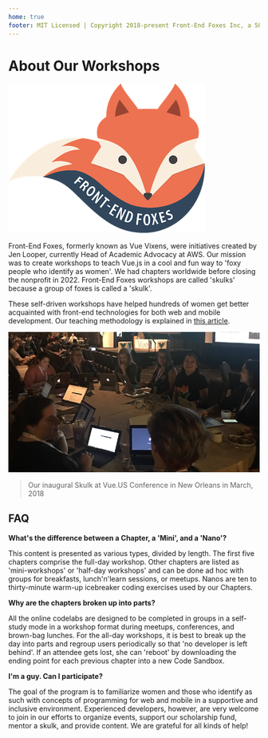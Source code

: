 ```yaml
---
home: true
footer: MIT Licensed | Copyright 2018-present Front-End Foxes Inc, a 501(c)(3) public charity
---
```


# About Our Workshops

![Front-End Foxes](./workshops/images/logo.png)

Front-End Foxes, formerly known as Vue Vixens, were initiatives created by Jen Looper, currently Head of Academic Advocacy at AWS. Our mission was to create workshops to teach Vue.js in a cool and fun way to 'foxy people who identify as women'. We had chapters worldwide before closing the nonprofit in 2022. Front-End Foxes workshops are called 'skulks' because a group of foxes is called a 'skulk'.

These self-driven workshops have helped hundreds of women get better acquainted with front-end technologies for both web and mobile development. Our teaching methodology is explained in [this article](https://dev.to/frontendfoxes/the-way-of-the-fox-the-vue-vixens-curriculum-290).

![inaugural skulk in New Orleans](./workshops/images/inaugural_skulk.jpg)

> Our inaugural Skulk at Vue.US Conference in New Orleans in March, 2018

## FAQ

**What's the difference between a Chapter, a 'Mini', and a 'Nano'?**

This content is presented as various types, divided by length. The first five chapters comprise the full-day workshop. Other chapters are listed as 'mini-workshops' or 'half-day workshops' and can be done ad hoc with groups for breakfasts, lunch'n'learn sessions, or meetups. Nanos are ten to thirty-minute warm-up icebreaker coding exercises used by our Chapters.

**Why are the chapters broken up into parts?**

All the online codelabs are designed to be completed in groups in a self-study mode in a workshop format during meetups, conferences, and brown-bag lunches. For the all-day workshops, it is best to break up the day into parts and regroup users periodically so that 'no developer is left behind'. If an attendee gets lost, she can 'reboot' by downloading the ending point for each previous chapter into a new Code Sandbox.

**I'm a guy. Can I participate?**

The goal of the program is to familiarize women and those who identify as such with concepts of programming for web and mobile in a supportive and inclusive environment. Experienced developers, however, are very welcome to join in our efforts to organize events, support our scholarship fund, mentor a skulk, and provide content. We are grateful for all kinds of help!

